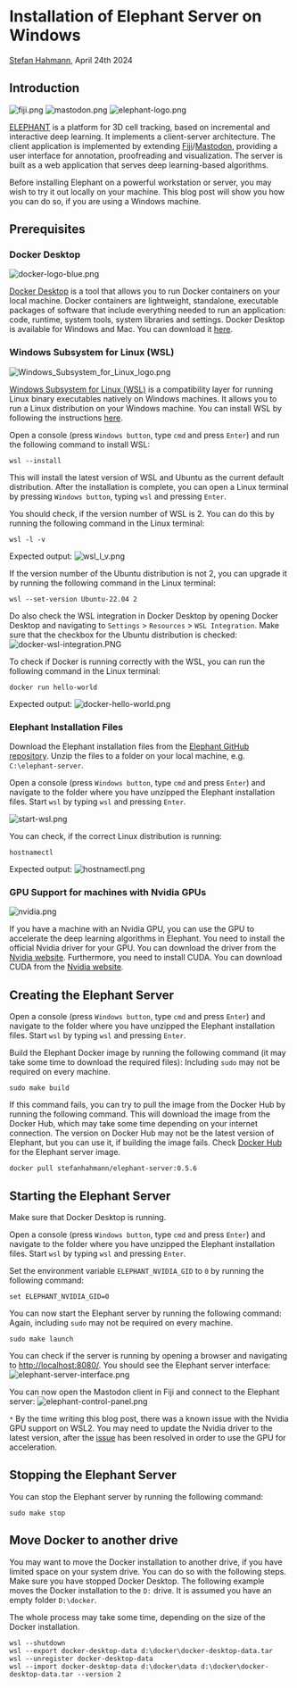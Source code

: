 # Installation of Elephant Server on Windows

[Stefan Hahmann](../readme.md), April 24th 2024

## Introduction

![fiji.png](images/fiji.png)
![mastodon.png](images/mastodon.png)
![elephant-logo.png](images/elephant-logo.png)

[ELEPHANT](https://elephant-track.github.io/#/v0.5/) is a platform for 3D cell tracking, based on incremental and interactive deep learning.
It implements a client-server architecture. The client application is implemented by extending [Fiji](https://imagej.net/software/fiji/downloads)/[Mastodon](https://mastodon.readthedocs.io/en/latest/), providing a user interface for annotation, proofreading and visualization.
The server is built as a web application that serves deep learning-based algorithms.

Before installing Elephant on a powerful workstation or server, you may wish to try it out locally on your machine. This blog post will show you how you can do so, if you are using a Windows machine.

## Prerequisites

### Docker Desktop

![docker-logo-blue.png](images/docker-logo-blue.png)

[Docker Desktop](https://www.docker.com/products/docker-desktop) is a tool that allows you to run Docker containers on your local machine. 
Docker containers are lightweight, standalone, executable packages of software that include everything needed to run an application: code, runtime, system tools, system libraries and settings. 
Docker Desktop is available for Windows and Mac. You can download it [here](https://www.docker.com/products/docker-desktop).

### Windows Subsystem for Linux (WSL)

![Windows_Subsystem_for_Linux_logo.png](images/Windows_Subsystem_for_Linux_logo.png)

[Windows Subsystem for Linux (WSL)](https://docs.microsoft.com/en-us/windows/wsl/) is a compatibility layer for running Linux binary executables natively on Windows machines.
It allows you to run a Linux distribution on your Windows machine.
You can install WSL by following the instructions [here](https://docs.microsoft.com/en-us/windows/wsl/install).

Open a console (press `Windows button`, type `cmd` and press `Enter`) and run the following command to install WSL:

```console
wsl --install
```

This will install the latest version of WSL and Ubuntu as the current default distribution.
After the installation is complete, you can open a Linux terminal by pressing `Windows button`, typing `wsl` and pressing `Enter`.

You should check, if the version number of WSL is 2. You can do this by running the following command in the Linux terminal:

```console
wsl -l -v
```
Expected output:
![wsl_l_v.png](images/wsl_l_v.png)

If the version number of the Ubuntu distribution is not 2, you can upgrade it by running the following command in the Linux terminal:

```console
wsl --set-version Ubuntu-22.04 2
```

Do also check the WSL integration in Docker Desktop by opening Docker Desktop and navigating to `Settings` > `Resources` > `WSL Integration`. 
Make sure that the checkbox for the Ubuntu distribution is checked:
![docker-wsl-integration.PNG](images/docker-wsl-integration.png)

To check if Docker is running correctly with the WSL, you can run the following command in the Linux terminal:

```console
docker run hello-world
```
Expected output:
![docker-hello-world.png](images/docker-hello-world.png)

### Elephant Installation Files

Download the Elephant installation files from the [Elephant GitHub repository](https://github.com/elephant-track/elephant-server/archive/refs/heads/main.zip). Unzip the files to a folder on your local machine, e.g. `C:\elephant-server`.

Open a console (press `Windows button`, type `cmd` and press `Enter`) and navigate to the folder where you have unzipped the Elephant installation files.
Start `wsl` by typing `wsl` and pressing `Enter`.

![start-wsl.png](images/start-wsl.png)

You can check, if the correct Linux distribution is running:
```console
hostnamectl
```
Expected output:
![hostnamectl.png](images/hostnamectl.png)

### GPU Support for machines with Nvidia GPUs

![nvidia.png](images/nvidia.png)

If you have a machine with an Nvidia GPU, you can use the GPU to accelerate the deep learning algorithms in Elephant.
You need to install the official Nvidia driver for your GPU. You can download the driver from the [Nvidia website](https://www.nvidia.com/Download/index.aspx).
Furthermore, you need to install CUDA. You can download CUDA from the [Nvidia website](https://developer.nvidia.com/cuda-downloads).

## Creating the Elephant Server

Open a console (press `Windows button`, type `cmd` and press `Enter`) and navigate to the folder where you have unzipped the Elephant installation files.
Start `wsl` by typing `wsl` and pressing `Enter`.

Build the Elephant Docker image by running the following command (it may take some time to download the required files):
Including `sudo` may not be required on every machine.

```console
sudo make build
```

If this command fails, you can try to pull the image from the Docker Hub by running the following command.
This will download the image from the Docker Hub, which may take some time depending on your internet connection.
The version on Docker Hub may not be the latest version of Elephant, but you can use it, if building the image fails.
Check [Docker Hub](https://hub.docker.com/r/stefanhahmann/elephant-server) for the Elephant server image.

```console
docker pull stefanhahmann/elephant-server:0.5.6
```

## Starting the Elephant Server

Make sure that Docker Desktop is running.

Open a console (press `Windows button`, type `cmd` and press `Enter`) and navigate to the folder where you have unzipped the Elephant installation files.
Start `wsl` by typing `wsl` and pressing `Enter`.

Set the environment variable `ELEPHANT_NVIDIA_GID` to `0` by running the following command:

```console
set ELEPHANT_NVIDIA_GID=0
```

You can now start the Elephant server by running the following command:
Again, including `sudo` may not be required on every machine.
```console
sudo make launch
```

You can check if the server is running by opening a browser and navigating to [http://localhost:8080/](http://localhost:8080/).
You should see the Elephant server interface:
![elephant-server-interface.png](images/elephant-server-interface.png)

You can now open the Mastodon client in Fiji and connect to the Elephant server:
![elephant-control-panel.png](images/elephant-control-panel.png)

`*` By the time writing this blog post, there was a known issue with the Nvidia GPU support on WSL2. 
You may need to update the Nvidia driver to the latest version, after the [issue](https://github.com/microsoft/WSL/issues/11277) has been resolved in order to use the GPU for acceleration.

## Stopping the Elephant Server

You can stop the Elephant server by running the following command:
```console
sudo make stop
```

## Move Docker to another drive

You may want to move the Docker installation to another drive, if you have limited space on your system drive.
You can do so with the following steps. Make sure you have stopped Docker Desktop.
The following example moves the Docker installation to the `D:` drive. It is assumed you have an empty folder `D:\docker`.

The whole process may take some time, depending on the size of the Docker installation.

```console
wsl --shutdown
wsl --export docker-desktop-data d:\docker\docker-desktop-data.tar
wsl --unregister docker-desktop-data
wsl --import docker-desktop-data d:\docker\data d:\docker\docker-desktop-data.tar --version 2
```

